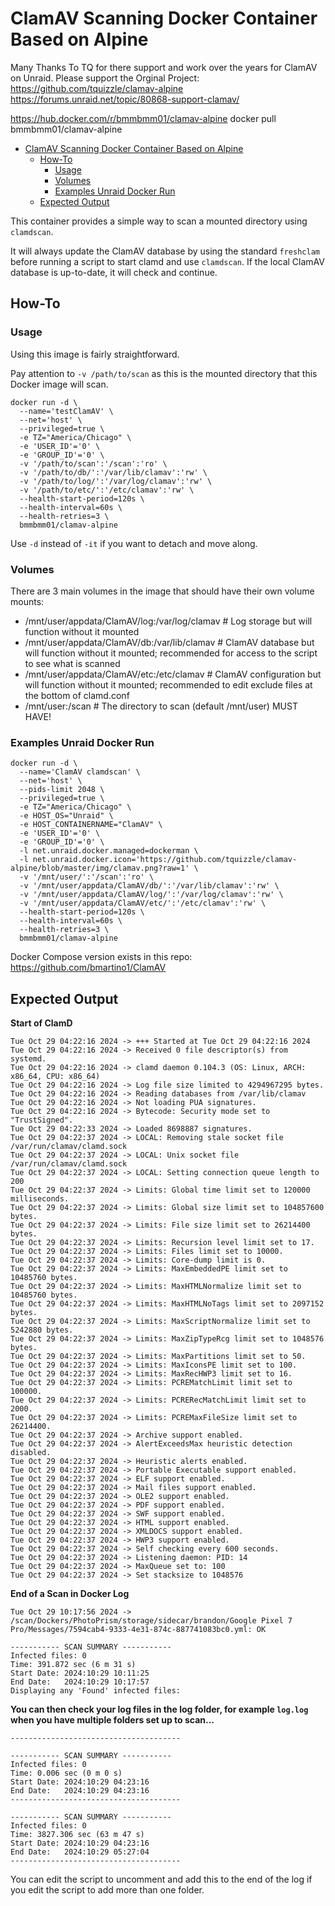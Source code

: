# ClamAV Scanning Docker Container Based on Alpine

Many Thanks To TQ for there support and work over the years for ClamAV on Unraid. Please support the Orginal Project:
https://github.com/tquizzle/clamav-alpine
https://forums.unraid.net/topic/80868-support-clamav/

https://hub.docker.com/r/bmmbmm01/clamav-alpine
docker pull bmmbmm01/clamav-alpine

<!-- TOC -->
- [ClamAV Scanning Docker Container Based on Alpine](#clamav-scanning-docker-container-based-on-alpine)
  - [How-To](#how-to)
    - [Usage](#usage)
    - [Volumes](#volumes)
    - [Examples Unraid Docker Run](#examples-unraid-docker-run)
  - [Expected Output](#expected-output)
<!-- /TOC -->

This container provides a simple way to scan a mounted directory using `clamdscan`.

It will always update the ClamAV database by using the standard `freshclam` before running a script to start clamd and use `clamdscan`.
If the local ClamAV database is up-to-date, it will check and continue.

## How-To

### Usage
Using this image is fairly straightforward.

Pay attention to `-v /path/to/scan` as this is the mounted directory that this Docker image will scan.

```
docker run -d \
  --name='testClamAV' \
  --net='host' \
  --privileged=true \
  -e TZ="America/Chicago" \
  -e 'USER_ID'='0' \
  -e 'GROUP_ID'='0' \
  -v '/path/to/scan':'/scan':'ro' \
  -v '/path/to/db/':'/var/lib/clamav':'rw' \
  -v '/path/to/log/':'/var/log/clamav':'rw' \
  -v '/path/to/etc/':'/etc/clamav':'rw' \
  --health-start-period=120s \
  --health-interval=60s \
  --health-retries=3 \
  bmmbmm01/clamav-alpine
```

Use `-d` instead of `-it` if you want to detach and move along.

### Volumes

There are 3 main volumes in the image that should have their own volume mounts:
- /mnt/user/appdata/ClamAV/log:/var/log/clamav  # Log storage but will function without it mounted
- /mnt/user/appdata/ClamAV/db:/var/lib/clamav  # ClamAV database but will function without it mounted; recommended for access to the script to see what is scanned
- /mnt/user/appdata/ClamAV/etc:/etc/clamav  # ClamAV configuration but will function without it mounted; recommended to edit exclude files at the bottom of clamd.conf
- /mnt/user:/scan  # The directory to scan (default /mnt/user) MUST HAVE!

### Examples Unraid Docker Run

```
docker run -d \
  --name='ClamAV clamdscan' \
  --net='host' \
  --pids-limit 2048 \
  --privileged=true \
  -e TZ="America/Chicago" \
  -e HOST_OS="Unraid" \
  -e HOST_CONTAINERNAME="ClamAV" \
  -e 'USER_ID'='0' \
  -e 'GROUP_ID'='0' \
  -l net.unraid.docker.managed=dockerman \
  -l net.unraid.docker.icon='https://github.com/tquizzle/clamav-alpine/blob/master/img/clamav.png?raw=1' \
  -v '/mnt/user/':'/scan':'ro' \
  -v '/mnt/user/appdata/ClamAV/db/':'/var/lib/clamav':'rw' \
  -v '/mnt/user/appdata/ClamAV/log/':'/var/log/clamav':'rw' \
  -v '/mnt/user/appdata/ClamAV/etc/':'/etc/clamav':'rw' \
  --health-start-period=120s \
  --health-interval=60s \
  --health-retries=3 \
  bmmbmm01/clamav-alpine
```
Docker Compose version exists in this repo:
https://github.com/bmartino1/ClamAV

## Expected Output

**Start of ClamD**
```
Tue Oct 29 04:22:16 2024 -> +++ Started at Tue Oct 29 04:22:16 2024
Tue Oct 29 04:22:16 2024 -> Received 0 file descriptor(s) from systemd.
Tue Oct 29 04:22:16 2024 -> clamd daemon 0.104.3 (OS: Linux, ARCH: x86_64, CPU: x86_64)
Tue Oct 29 04:22:16 2024 -> Log file size limited to 4294967295 bytes.
Tue Oct 29 04:22:16 2024 -> Reading databases from /var/lib/clamav
Tue Oct 29 04:22:16 2024 -> Not loading PUA signatures.
Tue Oct 29 04:22:16 2024 -> Bytecode: Security mode set to "TrustSigned".
Tue Oct 29 04:22:33 2024 -> Loaded 8698887 signatures.
Tue Oct 29 04:22:37 2024 -> LOCAL: Removing stale socket file /var/run/clamav/clamd.sock
Tue Oct 29 04:22:37 2024 -> LOCAL: Unix socket file /var/run/clamav/clamd.sock
Tue Oct 29 04:22:37 2024 -> LOCAL: Setting connection queue length to 200
Tue Oct 29 04:22:37 2024 -> Limits: Global time limit set to 120000 milliseconds.
Tue Oct 29 04:22:37 2024 -> Limits: Global size limit set to 104857600 bytes.
Tue Oct 29 04:22:37 2024 -> Limits: File size limit set to 26214400 bytes.
Tue Oct 29 04:22:37 2024 -> Limits: Recursion level limit set to 17.
Tue Oct 29 04:22:37 2024 -> Limits: Files limit set to 10000.
Tue Oct 29 04:22:37 2024 -> Limits: Core-dump limit is 0.
Tue Oct 29 04:22:37 2024 -> Limits: MaxEmbeddedPE limit set to 10485760 bytes.
Tue Oct 29 04:22:37 2024 -> Limits: MaxHTMLNormalize limit set to 10485760 bytes.
Tue Oct 29 04:22:37 2024 -> Limits: MaxHTMLNoTags limit set to 2097152 bytes.
Tue Oct 29 04:22:37 2024 -> Limits: MaxScriptNormalize limit set to 5242880 bytes.
Tue Oct 29 04:22:37 2024 -> Limits: MaxZipTypeRcg limit set to 1048576 bytes.
Tue Oct 29 04:22:37 2024 -> Limits: MaxPartitions limit set to 50.
Tue Oct 29 04:22:37 2024 -> Limits: MaxIconsPE limit set to 100.
Tue Oct 29 04:22:37 2024 -> Limits: MaxRecHWP3 limit set to 16.
Tue Oct 29 04:22:37 2024 -> Limits: PCREMatchLimit limit set to 100000.
Tue Oct 29 04:22:37 2024 -> Limits: PCRERecMatchLimit limit set to 2000.
Tue Oct 29 04:22:37 2024 -> Limits: PCREMaxFileSize limit set to 26214400.
Tue Oct 29 04:22:37 2024 -> Archive support enabled.
Tue Oct 29 04:22:37 2024 -> AlertExceedsMax heuristic detection disabled.
Tue Oct 29 04:22:37 2024 -> Heuristic alerts enabled.
Tue Oct 29 04:22:37 2024 -> Portable Executable support enabled.
Tue Oct 29 04:22:37 2024 -> ELF support enabled.
Tue Oct 29 04:22:37 2024 -> Mail files support enabled.
Tue Oct 29 04:22:37 2024 -> OLE2 support enabled.
Tue Oct 29 04:22:37 2024 -> PDF support enabled.
Tue Oct 29 04:22:37 2024 -> SWF support enabled.
Tue Oct 29 04:22:37 2024 -> HTML support enabled.
Tue Oct 29 04:22:37 2024 -> XMLDOCS support enabled.
Tue Oct 29 04:22:37 2024 -> HWP3 support enabled.
Tue Oct 29 04:22:37 2024 -> Self checking every 600 seconds.
Tue Oct 29 04:22:37 2024 -> Listening daemon: PID: 14
Tue Oct 29 04:22:37 2024 -> MaxQueue set to: 100
Tue Oct 29 04:22:37 2024 -> Set stacksize to 1048576
```

**End of a Scan in Docker Log**

```
Tue Oct 29 10:17:56 2024 -> /scan/Dockers/PhotoPrism/storage/sidecar/brandon/Google Pixel 7 Pro/Messages/7594cab4-9333-4e31-874c-887741083bc0.yml: OK

----------- SCAN SUMMARY -----------
Infected files: 0
Time: 391.872 sec (6 m 31 s)
Start Date: 2024:10:29 10:11:25
End Date:   2024:10:29 10:17:57
Displaying any 'Found' infected files:
```

**You can then check your log files in the log folder, for example `log.log` when you have multiple folders set up to scan...**

```
--------------------------------------

----------- SCAN SUMMARY -----------
Infected files: 0
Time: 0.006 sec (0 m 0 s)
Start Date: 2024:10:29 04:23:16
End Date:   2024:10:29 04:23:16
--------------------------------------

----------- SCAN SUMMARY -----------
Infected files: 0
Time: 3827.306 sec (63 m 47 s)
Start Date: 2024:10:29 04:23:16
End Date:   2024:10:29 05:27:04
--------------------------------------
```

You can edit the script to uncomment and add this to the end of the log if you edit the script to add more than one folder.
